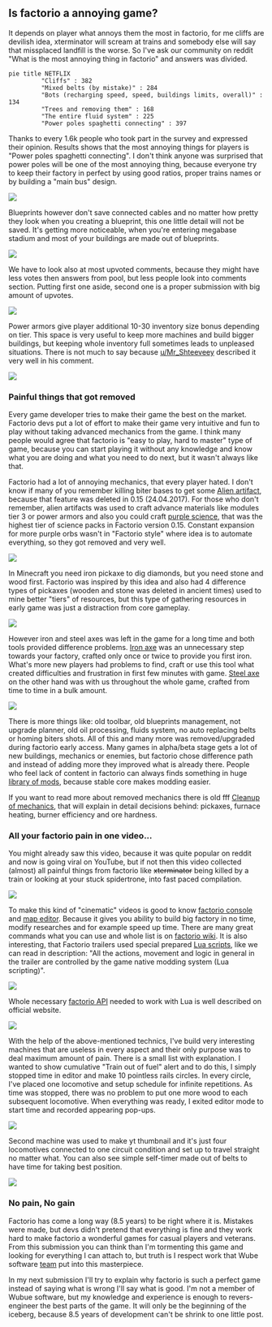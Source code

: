 ## Is factorio a annoying game?
It depends on player what annoys them the most in factorio, for me cliffs are devilish idea, xterminator will scream at trains and somebody else will say that missplaced landfill is the worse. So I've ask our community on reddit "What is the most annoying thing in factorio" and answers was divided.

```mermaid !
pie title NETFLIX
         "Cliffs" : 382
         "Mixed belts (by mistake)" : 284
         "Bots (recharging speed, speed, buildings limits, overall)" : 134
         "Trees and removing them" : 168
         "The entire fluid system" : 225
         "Power poles spaghetti connecting" : 397
```

Thanks to every 1.6k people who took part in the survey and expressed their opinion. Results shows that the most annoying things for players is "Power poles spaghetti connecting". I don't think anyone was surprised that power poles will be one of the most annoying thing, because everyone try to keep their factory in perfect by using good ratios, proper trains names or by building a "main bus" design.

![](https://i.imgur.com/Ey0mvSp.png)

Blueprints however don't save connected cables and no matter how pretty they look when you creating a blueprint, this one little detail will not be saved. It's getting more noticeable, when you're entering megabase stadium and most of your buildings are made out of blueprints.

![](https://i.imgur.com/I0HQ0RS.png)

We have to look also at most upvoted comments, because they might have less votes then answers from pool, but less people look into comments section. Putting first one aside, second one is a proper submission with big amount of upvotes.

![](https://i.imgur.com/HHWMOlb.png)

Power armors give player additional 10-30 inventory size bonus depending on tier. This space is very useful to keep more machines and build bigger buildings, but keeping whole inventory full sometimes leads to unpleased situations. There is not much to say because [u/Mr_Shteeveey](https://www.reddit.com/user/Mr_Shteeveey/) described it very well in his comment.

![](https://i.imgur.com/x8jG8go.png)

### Painful things that got removed

Every game developer tries to make their game the best on the market. Factorio devs put a lot of effort to make their game very intuitive and fun to play without taking advanced mechanics from the game. I think many people would agree that factorio is "easy to play, hard to master" type of game, because you can start playing it without any knowledge and know what you are doing and what you need to do next, but it wasn't always like that.

Factorio had a lot of annoying mechanics, that every player hated. I don't know if many of you remember killing biter bases to get some [Alien artifact](https://wiki.factorio.com/Alien_artifact), because that feature was deleted in 0.15 (24.04.2017). For those who don't remember, alien artifacts was used to craft advance materials like modules tier 3 or power armors and also you could craft [purple science](https://wiki.factorio.com/Alien_science_pack), that was the highest tier of science packs in Factorio version 0.15. Constant expansion for more purple orbs wasn't in "Factorio style" where idea is to automate everything, so they got removed and very well.

![](https://i.imgur.com/3JcC4lx.gif)

In Minecraft you need iron pickaxe to dig diamonds, but you need stone and wood first. Factorio was inspired by this idea and also had 4 difference types of pickaxes (wooden and stone was deleted in ancient times) used to mine better "tiers" of resources, but this type of gathering resources in early game was just a distraction from core gameplay.

![](https://i.imgur.com/UieIsz3.gif)

However iron and steel axes was left in the game for a long time and both tools provided difference problems.
[Iron axe](https://wiki.factorio.com/Iron_axe) was an unnecessary step towards your factory, crafted only once or twice to provide you first iron. What's more new players had problems to find, craft or use this tool what created difficulties and frustration in first few minutes with game.
[Steel axe](https://wiki.factorio.com/Steel_axe) on the other hand was with us throughout the whole game, crafted from time to time in a bulk amount.

![](https://i.imgur.com/jtQxq0U.gif)

There is more things like: old toolbar, old blueprints management, not upgrade planner, old oil processing, fluids system, no auto replacing belts or homing biters shots. All of this and many more was removed/upgraded during factorio early access. Many games in alpha/beta stage gets a lot of new buildings, mechanics or enemies, but factorio chose difference path and instead of adding more they improved what is already there. People who feel lack of content in factorio can always finds something in huge [library of mods](https://mods.factorio.com/), because stable core makes modding easier.

If you want to read more about removed mechanics there is old fff [Cleanup of mechanics](https://factorio.com/blog/post/fff-266), that will explain in detail decisions behind: pickaxes, furnace heating, burner efficiency and ore hardness.


### All your factorio pain in one video...
You might already saw this video, because it was quite popular on reddit and now is going viral on YouTube, but if not then this video collected (almost) all painful things from factorio like <s>xterminator</s> being killed by a train or looking at your stuck spidertrone, into fast paced compilation.

![](https://www.youtube.com/watch?v=2MnXgqCxMIg)

To make this kind of "cinematic" videos is good to know [factorio console](https://wiki.factorio.com/Console) and [map editor](https://wiki.factorio.com/Map_editor). Because it gives you ability to build big factory in no time, modify researches and for example speed up time. There are many great commands what you can use and whole list is on [factorio wiki](https://wiki.factorio.com/Console). It is also interesting, that Factorio trailers used special prepared [Lua scripts](https://www.lua.org/about.html), like we can read in description: "All the actions, movement and logic in general in the trailer are controlled by the game native modding system (Lua scripting)".

![](https://i.imgur.com/BDoJjko.gif)

Whole necessary [factorio API](https://lua-api.factorio.com/latest/) needed to work with Lua is well described on official website.

![](https://i.imgur.com/q9qlUXa.gif)

With the help of the above-mentioned technics, I've build very interesting machines that are useless in every aspect and their only purpose was to deal maximum amount of pain. There is a small list with explanation.
I wanted to show cumulative "Train out of fuel" alert and to do this, I simply stopped time in editor and make 10 pointless rails circles. In every circle, I've placed one locomotive and setup schedule for infinite repetitions. As time was stopped, there was no problem to put one more wood to each subsequent locomotive. When everything was ready, I exited editor mode to start time and recorded appearing pop-ups.

![](https://i.imgur.com/i40EZ8C.gif)

Second machine was used to make yt thumbnail and it's just four locomotives connected to one circuit condition and set up to travel straight no matter what. You can also see simple self-timer made out of belts to have time for taking best position.

![](https://i.imgur.com/E2Gatvk.gif)

### No pain, No gain
Factorio has come a long way (8.5 years) to be right where it is. Mistakes were made, but devs didn't pretend that everything is fine and they work hard to make factorio a wonderful games for casual players and veterans. From this submission you can think than I'm tormenting this game and looking for everything I can attach to, but truth is I respect work that Wube software [team](https://factorio.com/game/about) put into this masterpiece.

In my next submission I'll try to explain why factorio is such a perfect game instead of saying what is wrong I'll say what is good. I'm not a member of Wubue software, but my knowledge and experience is enough to revers-engineer the best parts of the game. It will only be the beginning of the iceberg, because 8.5 years of development can't be shrink to one little post.
